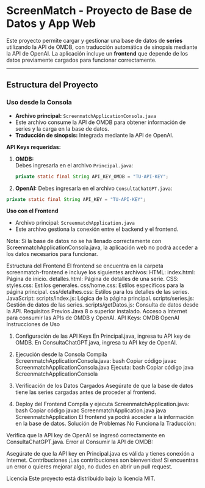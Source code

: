 # ScreenMatch - Proyecto de Base de Datos y App Web

Este proyecto permite cargar y gestionar una base de datos de **series** utilizando la API de OMDB, con traducción automática de sinopsis mediante la API de OpenAI. La aplicación incluye un **frontend** que depende de los datos previamente cargados para funcionar correctamente.

---

## Estructura del Proyecto

### Uso desde la Consola
- **Archivo principal:** `ScreenmatchApplicationConsola.java`  
- Este archivo consume la API de OMDB para obtener información de series y la carga en la base de datos.  
- **Traducción de sinopsis:** Integrada mediante la API de OpenAI.  

**API Keys requeridas:**
1. **OMDB:**  
   Debes ingresarla en el archivo `Principal.java`:
   ```java
   private static final String API_KEY_OMDB = "TU-API-KEY";
2. **OpenAI:**
    Debes ingresarla en el archivo `ConsultaChatGPT.java`:
```java
private static final String API_KEY = "TU-API-KEY";
```

**Uso con el Frontend**
- Archivo principal: `ScreenmatchApplication.java`
- Este archivo gestiona la conexión entre el backend y el frontend.

Nota:
Si la base de datos no se ha llenado correctamente con ScreenmatchApplicationConsola.java, la aplicación web no podrá acceder a los datos necesarios para funcionar.

Estructura del Frontend
El frontend se encuentra en la carpeta screenmatch-frontend e incluye los siguientes archivos:
HTML:
index.html: Página de inicio.
detalles.html: Página de detalles de una serie.
CSS:
styles.css: Estilos generales.
css/home.css: Estilos específicos para la página principal.
css/detalhes.css: Estilos para los detalles de las series.
JavaScript:
scripts/index.js: Lógica de la página principal.
scripts/series.js: Gestión de datos de las series.
scripts/getDatos.js: Consulta de datos desde la API.
Requisitos Previos
Java 8 o superior instalado.
Acceso a Internet para consumir las APIs de OMDB y OpenAI.
API Keys:
OMDB
OpenAI
Instrucciones de Uso
1. Configuración de las API Keys
En Principal.java, ingresa tu API key de OMDB.
En ConsultaChatGPT.java, ingresa tu API key de OpenAI.
2. Ejecución desde la Consola
Compila ScreenmatchApplicationConsola.java:
bash
Copiar código
javac ScreenmatchApplicationConsola.java
Ejecuta:
bash
Copiar código
java ScreenmatchApplicationConsola
3. Verificación de los Datos Cargados
Asegúrate de que la base de datos tiene las series cargadas antes de proceder al frontend.

4. Deploy del Frontend
Compila y ejecuta ScreenmatchApplication.java:
bash
Copiar código
javac ScreenmatchApplication.java
java ScreenmatchApplication
El frontend ya podrá acceder a la información en la base de datos.
Solución de Problemas
No Funciona la Traducción:

Verifica que la API key de OpenAI se ingresó correctamente en ConsultaChatGPT.java.
Error al Consumir la API de OMDB:

Asegúrate de que la API key en Principal.java es válida y tienes conexión a Internet.
Contribuciones
¡Las contribuciones son bienvenidas! Si encuentras un error o quieres mejorar algo, no dudes en abrir un pull request.

Licencia
Este proyecto está distribuido bajo la licencia MIT.
